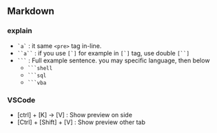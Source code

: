 ## Markdown

### explain

* `` `a` `` : it same `<pre>` tag in-line.
* ` ``a`` ` : if you use `` [`] `` for example in `` [`] `` tag, use double ` [``] `
* ` ``` ` : Full example sentence. you may specific language, then below
  * ` ```shell `
  * ` ```sql ` 
  * ` ```vba ` 

### VSCode

* [ctrl] + [K] → [V] : Show preview on side
* [Ctrl] + [Shift] + [V] : Show preview other tab